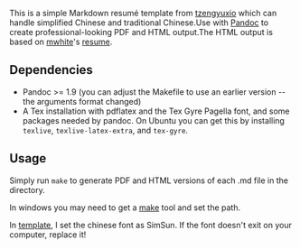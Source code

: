 This is a simple Markdown resumé template from [tzengyuxio](https://github.com/tzengyuxio/pages/tree/gh-pages/pandoc) which can handle simplified Chinese and traditional Chinese.Use with [Pandoc](http://johnmacfarlane.net/pandoc/) to create professional-looking PDF and HTML output.The HTML output is based on [mwhite](https://github.com/mwhite)'s [resume](https://github.com/mwhite/resume).

Dependencies
------------

* Pandoc >= 1.9 (you can adjust the Makefile to use an earlier version -- the
  arguments format changed)
* A Tex installation with pdflatex and the Tex Gyre Pagella font, and some
  packages needed by pandoc.  On Ubuntu you can get this by installing
  `texlive`, `texlive-latex-extra`, and `tex-gyre`.

Usage
-----

Simply run `make` to generate PDF and HTML versions of each .md file in the
directory.

In windows you may need to get a [make](gnuwin32.sourceforge.net) tool and set the path.

In [template](https://github.com/chrishine/Resume/blob/master/template.latex), I set the chinese font as SimSun. If the font doesn't exit on your computer, replace it!

